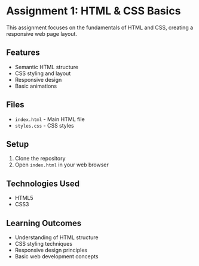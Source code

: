# Assignment 1: HTML & CSS Basics

This assignment focuses on the fundamentals of HTML and CSS, creating a responsive web page layout.

## Features

- Semantic HTML structure
- CSS styling and layout
- Responsive design
- Basic animations

## Files

- `index.html` - Main HTML file
- `styles.css` - CSS styles

## Setup

1. Clone the repository
2. Open `index.html` in your web browser

## Technologies Used

- HTML5
- CSS3

## Learning Outcomes

- Understanding of HTML structure
- CSS styling techniques
- Responsive design principles
- Basic web development concepts
